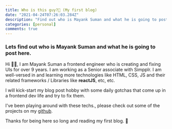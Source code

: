 ```yaml
---
title: Who is this guy?🤔 (My first blog)
date: "2021-04-24T07:26:03.284Z"
description: "Find out who is Mayank Suman and what he is going to post here"
categories: [personal]
comments: true
---
```


### Lets find out who is Mayank Suman and what he is going to post here.

Hi 👋🏼, I am Mayank Suman a frontend engineer who is creating and fixing UIs for over 9 years. I am working as a Senior associate with Simpplr. I am well-versed in and learning more technologies like HTML, CSS, JS and their related frameworks / Libraries like **reactJS**, etc, etc.

I will kick-start my blog post hobby with some daily gotchas that come up in a frontend dev life and try to fix them.

I've been playing around with these techs., please check out some of the projects on my [github](https://github.com/mayank-suman/).

Thanks for being here so long and reading my first blog. 🥂
